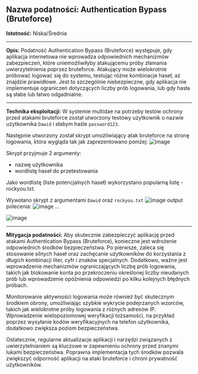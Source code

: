 
## Nazwa podatności: Authentication Bypass (Bruteforce)

**Istotność:** Niska/Średnia

---

**Opis:**
Podatność Authentication Bypass (Bruteforce) występuje, gdy aplikacja internetowa nie wprowadza odpowiednich mechanizmów zabezpieczeń, które uniemożliwiłyby atakującemu próby złamania uwierzytelnienia poprzez bruteforce. Atakujący może wielokrotnie próbować logować się do systemu, testując różne kombinacje haseł, aż znajdzie prawidłowe. Jest to szczególnie niebezpieczne, gdy aplikacja nie implementuje ograniczeń dotyczących liczby prób logowania, lub gdy hasła są słabe lub łatwo odgadnialne.

---

**Technika eksploitacji:**
W systemie multidae na potrzeby testów ochrony przed atakami bruteforce został utworzony testowy użytkownik o nazwie użytkownika `Dawid` i słabym haśle `password123`.


Następnie utworzony został skrypt umożliwiający atak bruteforce na stronę logowania, która wygląda tak jak zaprezentowano poniżej:
![image](https://github.com/GrzechuG/PWR-CBE-BAW-mutillidae-2024/assets/28838004/17b59acf-e8d8-4949-a90c-a2cf3958fda2)

Skrypt przyjmuje 2 argumenty:
- nazwę użytkownika
- wordlistę haseł do przetestowania

Jako wordlistę (liste potencjalnych haseł) wykorzystano popularną listę - rockyou.txt.

Wywołano skrypt z argumentami `Dawid` oraz `rockyou.txt`
![image](https://github.com/GrzechuG/PWR-CBE-BAW-mutillidae-2024/assets/28838004/165f013f-27c5-4bf1-845a-176b45c9bda2)
output polecenia:
![image](https://github.com/GrzechuG/PWR-CBE-BAW-mutillidae-2024/assets/28838004/8efaf7b3-6389-436c-aea6-25c86a7eb8ac)
...

![image](https://github.com/GrzechuG/PWR-CBE-BAW-mutillidae-2024/assets/28838004/2b8ad49d-73e1-4649-b622-2849ab5a8201)



---

**Mitygacja podatności:**
Aby skutecznie zabezpieczyć aplikację przed atakami Authentication Bypass (Bruteforce), konieczne jest wdrożenie odpowiednich środków bezpieczeństwa. Po pierwsze, zaleca się stosowanie silnych haseł oraz zachęcanie użytkowników do korzystania z długich kombinacji liter, cyfr i znaków specjalnych. Dodatkowo, ważne jest wprowadzenie mechanizmów ograniczających liczbę prób logowania, takich jak blokowanie konta po przekroczeniu określonej liczby nieudanych prób lub wprowadzenie opóźnienia odpowiedzi po kilku kolejnych błędnych próbach.

Monitorowanie aktywności logowania może również być skutecznym środkiem obrony, umożliwiając szybkie wykrycie podejrzanych wzorców, takich jak wielokrotne próby logowania z różnych adresów IP. Wprowadzenie wielopoziomowej weryfikacji tożsamości, na przykład poprzez wysyłanie kodów weryfikacyjnych na telefon użytkownika, dodatkowo zwiększa poziom bezpieczeństwa.

Ostatecznie, regularne aktualizacje aplikacji i narzędzi związanych z uwierzytelnianiem są kluczowe w zapewnieniu ochrony przed znanymi lukami bezpieczeństwa. Poprawna implementacja tych środków pozwala zwiększyć odporność aplikacji na ataki bruteforce i chroni prywatność użytkowników.
